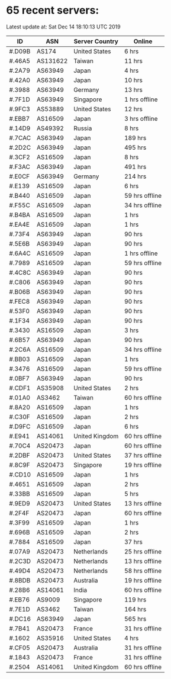 # 65 recent servers:

Latest update at: Sat Dec 14 18:10:13 UTC 2019

| ID | ASN | Server Country | Online |
| -- | --- | -------------- | ------ |
| #.D09B | AS174 | United States | 6 hrs |
| #.46A5 | AS131622 | Taiwan | 11 hrs |
| #.2A79 | AS63949 | Japan | 4 hrs |
| #.42A0 | AS63949 | Japan | 10 hrs |
| #.3988 | AS63949 | Germany | 13 hrs |
| #.7F1D | AS63949 | Singapore | 1 hrs offline |
| #.9FC3 | AS53889 | United States | 12 hrs |
| #.EBB7 | AS16509 | Japan | 3 hrs offline |
| #.14D9 | AS49392 | Russia | 8 hrs |
| #.7CAC | AS63949 | Japan | 189 hrs |
| #.2D2C | AS63949 | Japan | 495 hrs |
| #.3CF2 | AS16509 | Japan | 8 hrs |
| #.F3AC | AS63949 | Japan | 491 hrs |
| #.E0CF | AS63949 | Germany | 214 hrs |
| #.E139 | AS16509 | Japan | 6 hrs |
| #.B440 | AS16509 | Japan | 59 hrs offline |
| #.F55C | AS16509 | Japan | 34 hrs offline |
| #.B4BA | AS16509 | Japan | 1 hrs |
| #.EA4E | AS16509 | Japan | 1 hrs |
| #.73F4 | AS63949 | Japan | 90 hrs |
| #.5E6B | AS63949 | Japan | 90 hrs |
| #.6A4C | AS16509 | Japan | 1 hrs offline |
| #.7989 | AS16509 | Japan | 59 hrs offline |
| #.4C8C | AS63949 | Japan | 90 hrs |
| #.C806 | AS63949 | Japan | 90 hrs |
| #.B06B | AS63949 | Japan | 90 hrs |
| #.FEC8 | AS63949 | Japan | 90 hrs |
| #.53F0 | AS63949 | Japan | 90 hrs |
| #.1F34 | AS63949 | Japan | 90 hrs |
| #.3430 | AS16509 | Japan | 3 hrs |
| #.6B57 | AS63949 | Japan | 90 hrs |
| #.2C6A | AS16509 | Japan | 34 hrs offline |
| #.BB03 | AS16509 | Japan | 1 hrs |
| #.3476 | AS16509 | Japan | 59 hrs offline |
| #.0BF7 | AS63949 | Japan | 90 hrs |
| #.CDF1 | AS35908 | United States | 2 hrs |
| #.01A0 | AS3462 | Taiwan | 60 hrs offline |
| #.8A20 | AS16509 | Japan | 1 hrs |
| #.C30F | AS16509 | Japan | 2 hrs |
| #.D9FC | AS16509 | Japan | 6 hrs |
| #.E941 | AS14061 | United Kingdom | 60 hrs offline |
| #.70C4 | AS20473 | Japan | 60 hrs offline |
| #.2DBF | AS20473 | United States | 37 hrs offline |
| #.8C9F | AS20473 | Singapore | 19 hrs offline |
| #.CD10 | AS16509 | Japan | 1 hrs |
| #.4651 | AS16509 | Japan | 2 hrs |
| #.33BB | AS16509 | Japan | 5 hrs |
| #.9ED9 | AS20473 | United States | 13 hrs offline |
| #.2F4F | AS20473 | Japan | 60 hrs offline |
| #.3F99 | AS16509 | Japan | 1 hrs |
| #.696B | AS16509 | Japan | 2 hrs |
| #.7884 | AS16509 | Japan | 37 hrs |
| #.07A9 | AS20473 | Netherlands | 25 hrs offline |
| #.2C3D | AS20473 | Netherlands | 13 hrs offline |
| #.49D4 | AS20473 | Netherlands | 58 hrs offline |
| #.8BDB | AS20473 | Australia | 19 hrs offline |
| #.28B6 | AS14061 | India | 60 hrs offline |
| #.EB76 | AS9009 | Singapore | 119 hrs |
| #.7E1D | AS3462 | Taiwan | 164 hrs |
| #.DC16 | AS63949 | Japan | 565 hrs |
| #.7B41 | AS20473 | France | 31 hrs offline |
| #.1602 | AS35916 | United States | 4 hrs |
| #.CF05 | AS20473 | Australia | 31 hrs offline |
| #.1843 | AS20473 | France | 31 hrs offline |
| #.2504 | AS14061 | United Kingdom | 60 hrs offline |

